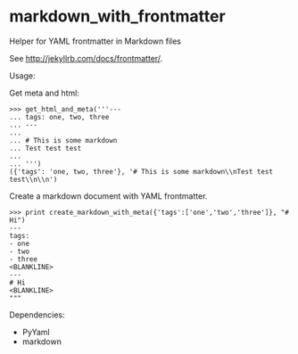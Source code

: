 markdown_with_frontmatter
=========================

Helper for YAML frontmatter in Markdown files

See <http://jekyllrb.com/docs/frontmatter/>.

Usage:


Get meta and html:
```
>>> get_html_and_meta('''---
... tags: one, two, three
... ---
... 
... # This is some markdown
... Test test test
... 
... ''')
({'tags': 'one, two, three'}, '# This is some markdown\\nTest test test\\n\\n')
```

Create a markdown document with YAML frontmatter.
```
>>> print create_markdown_with_meta({'tags':['one','two','three']}, "# Hi")
---
tags:
- one
- two
- three
<BLANKLINE>
---
# Hi
<BLANKLINE>
"""

```


Dependencies:
- PyYaml
- markdown
